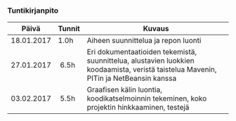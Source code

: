 ### Tuntikirjanpito
Päivä | Tunnit | Kuvaus
--------------- | ----- | ------
18.01.2017 | 1.0h | Aiheen suunnittelua ja repon luonti
27.01.2017 | 6.5h | Eri dokumentaatioiden tekemistä, suunnittelua, alustavien luokkien koodaamista, veristä taistelua Mavenin, PITin ja NetBeansin kanssa
03.02.2017 | 5.5h | Graafisen kälin luontia, koodikatselmoinnin tekeminen, koko projektin hinkkaaminen, testejä
